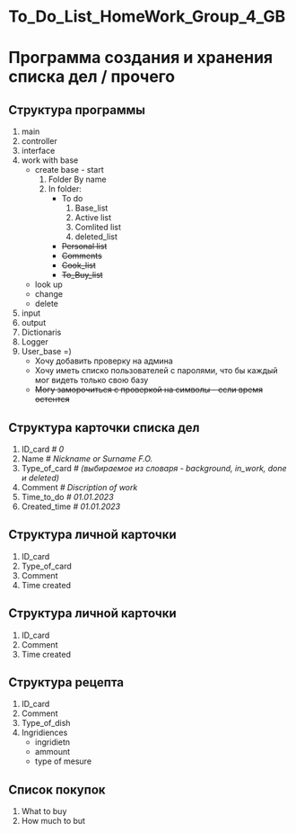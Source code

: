 # To_Do_List_HomeWork_Group_4_GB

# Программа создания и хранения списка дел / прочего

## Структура программы
1. main
2. controller
3. interface
4. work with base
    * create base - start
        1. Folder By name
        2. In folder:
            * To do
                1. Base_list
                2. Active list
                3. Comlited list
                4. deleted_list
            * ~~Personal list~~
            * ~~Comments~~
            * ~~Cook_list~~
            * ~~To_Buy_list~~
    * look up
    * change
    * delete
5. input
6. output 
7. Dictionaris
8. Logger
9. User_base =)
    * Хочу добавить проверку на админа
    * Хочу иметь списко пользователей с паролями, что бы каждый мог видеть только свою базу
    * ~~Могу заморочиться с проверкой на символы - если время остентся~~ 

## Структура карточки списка дел
1. ID_card _\# 0_
2. Name _\# Nickname or Surname F.O._
3. Type_of_card _\# (выбираемое из словаря - background, in_work, done и deleted)_
4. Comment _\# Discription of work_
5. Time_to_do _\# 01.01.2023_
6. Created_time _\# 01.01.2023_

## Структура личной карточки
1. ID_card
2. Type_of_card
3. Comment
4. Time created

## Структура личной карточки
1. ID_card
2. Comment
3. Time created

## Структура рецепта
1. ID_card
2. Comment
3. Type_of_dish
4. Ingridiences
    * ingridietn
    * ammount
    * type of mesure

## Список покупок
1. What to buy
3. How much to but
